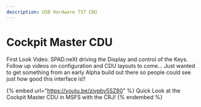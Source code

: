 ```yaml
---
description: USB Hardware 737 CDU
---
```


# Cockpit Master CDU

First Look Video.  SPAD.neXt driving the Display and control of the Keys.  Follow up videos on configuration and CDU layouts to come...  Just wanted to get something from an early Alpha build out there so people could see just how good this interface is!!

{% embed url="https://youtu.be/zivpbv5SZ80" %}
Quick Look at the Cockpit Master CDU in MSFS with the CRJ!
{% endembed %}

